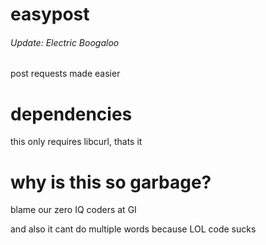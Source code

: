 # easypost
###### Update: Electric Boogaloo
post requests made easier
# dependencies
this only requires libcurl, thats it
# why is this so garbage?
blame our zero IQ coders at GI
  
and also it cant do multiple words because LOL code sucks
